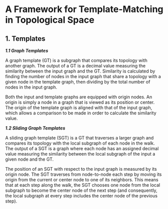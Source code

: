 # A Framework for Template-Matching in Topological Space

## 1. Templates

**_1.1 Graph Templates_**

A graph template (GT) is a subgraph that compares its topology with another graph. The output of a GT is a decimal value measuring the similarity between the input graph and the GT. Similarity is calculated by finding the number of nodes in the input graph that share a topology with a given node in the template graph, then dividing by the total number of nodes in the input graph.

Both the input and template graphs are equipped with origin nodes. An origin is simply a node in a graph that is viewed as its position or center. The origin of the template graph is aligned with that of the input graph, which allows a comparison to be made in order to calculate the similarity value.

**_1.2 Sliding Graph Templates_**

A sliding graph template (SGT) is a GT that traverses a larger graph and compares its topology with the local subgraph of each node in the walk. The output of a SGT is a graph where each node has an assigned decimal value measuring the similarity between the local subgraph of the input a given node and the GT. 

The position of an SGT with respect to the input graph is measured by its origin node. The SGT traverses from node-to-node each step by moving its origin from the current or center node to one of its neighbors. This means that at each step along the walk, the SGT chooses one node from the local subgraph to become the center node of the next step (and consequently, the local subgraph at every step includes the center node of the previous step).
